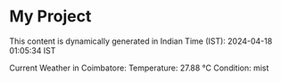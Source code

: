 # My Project

This content is dynamically generated in Indian Time (IST): 2024-04-18 01:05:34 IST


Current Weather in Coimbatore:
Temperature: 27.88 °C
Condition: mist
